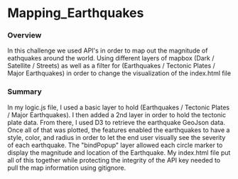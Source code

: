 # Mapping_Earthquakes

### Overview
In this challenge we used API's in order to map out the magnitude of eathquakes around the world. Using different layers of mapbox (Dark / Satellite / Streets) as well as a filter for (Earthquakes / Tectonic Plates / Major Earthquakes) in order to change the visualization of the index.html file

### Summary
In my logic.js file, I used a basic layer to hold (Earthquakes / Tectonic Plates / Major Earthquakes). I then added a 2nd layer in order to hold the tectonic plate data. From there, I used D3 to retrieve the earthquake GeoJson data. Once all of that was plotted, the features enabled the earthquakes to have a style, color, and radius in order to let the end user visually see the severity of each earthquake. The "bindPopup" layer allowed each circle marker to display the magnitude and location of the Earthquake. My index.html file put all of this together while protecting the integrity of the API key needed to pull the map information using gitignore.
